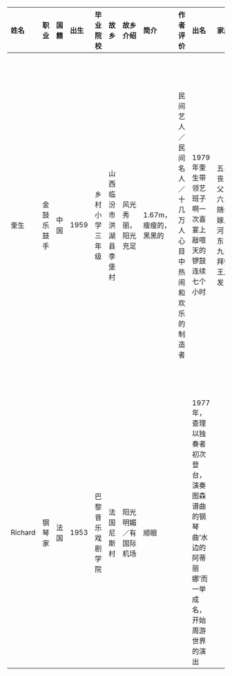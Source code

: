 |姓名|职业|国籍|出生|毕业院校|故乡|故乡介绍|简介|作者评价|出名|家庭|学习生涯|工作描述|
|:-|:-|:-|:-|:-|:-|:-|:-|:-|:-|:-|:-|:-|
|奎生|金鼓乐鼓手|中国|1959|乡村小学三年级|山西临汾市洪湖县李堡村|风光秀丽，阳光充足|1.67m，瘦瘦的，黑黑的|民间艺人／民间名人／十几万人心目中热闹和欢乐的制造者|1979年奎生带领艺班子啊一次喜宴上敲喧天的锣鼓连续七个小时|五岁丧父，六岁随母嫁入河东，九岁拜师王之发|九岁离家出走拜师当地著名艺人王之发，开始流浪艺人的生涯；十岁会吹唢呐，十二岁能跳鼓点，十五岁会七十多套锣鼓的打发，十九岁成为班主|红白喜事出班／无事回藕塘挖藕|
|Richard|钢琴家|法国|1953|巴黎音乐戏剧学院|法国尼斯村|阳光明媚／有国际机场|顺眼||1977年，查理以独奏者初次登台，演奏图森谱曲的钢琴曲‘水边的阿蒂丽娜’而一举成名，开始周游世界的演出||六岁已学习钢琴一年，指法纯属流畅；十六岁毕业，可亲自作曲|世界巡回演出|
